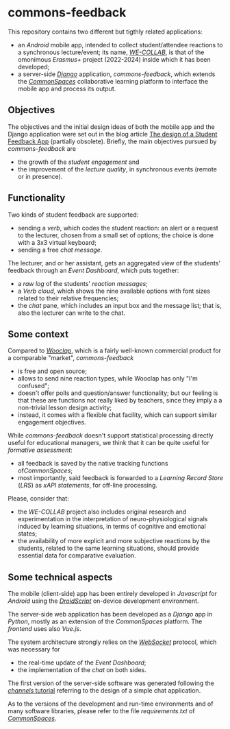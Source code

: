 # commons-feedback

This repository contains two different but tigthly related applications:

- an *Android* mobile app, intended to collect student/attendee reactions to a synchronous lecture/event; its name, [*WE-COLLAB*](https://www.we-collab.eu), is that of the omonimous *Erasmus+* project (2022-2024) inside which it has been developed; 
- a server-side [*Django*](https://www.djangoproject.com/) application, *commons-feedback*, which extends the [*CommonSpaces*](https://github.com/gtoffoli/commons) collaborative learning platform to interface the mobile app and process its output.

## Objectives

The objectives and the initial design ideas of both the mobile app and the Django application were set out in the blog article [The design of a Student Feedback App](http://www.we-collab.eu/weblog/6/) (partially obsolete). Briefly, the main objectives pursued by *commons-feedback* are

- the growth of the *student engagement* and
- the improvement of the *lecture quality*, in synchronous events (remote or in presence).

## Functionality

Two kinds of student feedback are supported:
- sending a *verb*, which codes the student reaction: an alert or a request to the lecturer, chosen from a small set of options; the choice is done with a 3x3 virtual keyboard;
- sending a free *chat message*.

The lecturer, and or her assistant, gets an aggregated view of the students' feedback through an *Event Dashboard*, which puts together:
- a *raw log* of the students' *reaction messages*;
- a *Verb cloud*, which shows the nine available options with font sizes related to their relative frequencies;
- the *chat* pane, which includes an input box and the message list; that is, also the lecturer can write to the chat.

## Some context

Compared to [*Wooclap*](https://www.wooclap.com/), which is a fairly well-known commercial product for a comparable "market", *commons-feedback*
- is free and open source;
- allows to send nine reaction types, while Wooclap has only "I'm confused";
- doesn't offer polls and question/answer functionality; but our feeling is that these are functions not really liked by teachers, since they imply a a non-trivial lesson design activity;
- instead, it comes with a flexible chat facility, which can support similar engagement objectives.

While *commons-feedback* doesn't support statistical processing directly useful for educational managers, we think that it can be quite useful for *formative assessment*:
- all feedback is saved by the native tracking functions of*CommonSpaces*;
- most importantly, said feedback is forwarded to a *Learning Record Store* (*LRS*) as *xAPI statements*, for off-line processing.

Please, consider that:
- the *WE-COLLAB* project also includes original research and experimentation in the interpretation of neuro-physiological signals induced by learning situations, in terms of cognitive and emotional states;
- the availability of more explicit and more subjective reactions by the students, related to the same learning situations, should provide essential data for comparative  evaluation.

## Some technical aspects

The mobile (client-side) app has been entirely developed in *Javascript* for *Android* using the [*DroidScript*](https://droidscript.org/) on-device development environment.

The server-side web application has been developed as a *Django* app in *Python*, mostly as an extension of the *CommonSpaces* platform. The *frontend* uses also *Vue.js*.

The system architecture strongly relies on the [*WebSocket*](https://developer.mozilla.org/en-US/docs/Web/API/WebSockets_API) protocol, which was necessary for
- the real-time update of the *Event Dashboard*;
- the implementation of the *chat* on both sides.

The first version of the server-side software was generated following the [*channels* tutorial](https://channels.readthedocs.io/en/stable/tutorial/index.html) referring to the design of a simple chat application.

As to the versions of the development and run-time environments and of many software libraries, please refer to the file *requirements.txt* of [*CommonSpaces*](https://github.com/gtoffoli/commons).
